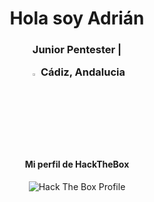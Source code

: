 <div align="center">
  <h1> Hola soy Adrián </h1>
</div>

<div align="center">
<h3> Junior Pentester | <p> <img width="3%" src="https://user-images.githubusercontent.com/37249043/124646244-b0f05a80-de94-11eb-9779-9bbb3b0711fe.png"</p> Cádiz, Andalucia </h3> 
    <h4>Mi perfil de HackTheBox</h4>
  <a title="Hack The Box Profile" href="https://app.hackthebox.eu/profile/497437">
  </a>
<img src="http://www.hackthebox.eu/badge/image/497437" alt="Hack The Box Profile"></img>
</div>
</br>
